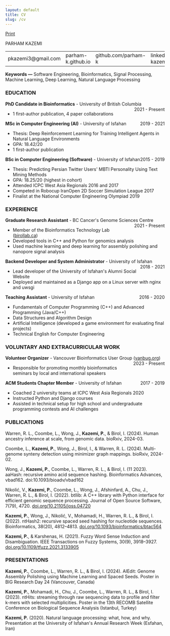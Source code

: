 ```yaml
---
layout: default
title: CV
slug: /cv
---
```


<span class="print-button"><a href="javascript:window.print();"><i class="fa-solid fa-print"></i> Print</a></span>
<br>

<div class="cv-header">

<p>PARHAM KAZEMI</p>

<table>
  <tr>
    <td>pkazemi3@gmail.com</td>
    <td>parham-k.github.io</td>
    <td>github.com/parham-k</td>
    <td>linkedin.com/in/p-kazemi</td>
  </tr>
</table>

</div>

<div class="cv" markdown="1">

**Keywords —** Software Engineering, Bioinformatics, Signal Processing, Machine Learning, Deep Learning, Natural Language Processing

### EDUCATION

**PhD Candidate in Bioinformatics** - University of British Columbia <span style="float: right; ">2021 - Present</span>  
- 1 first-author publication, 4 paper collaborations

**MSc in Computer Engineering (AI)** - University of Isfahan <span style="float: right; ">2019 - 2021</span>
- Thesis: Deep Reinforcement Learning for Training Intelligent Agents in Natural Language Environments 
- GPA: 18.42/20
- 1 first-author publication

**BSc in Computer Engineering (Software)** - University of Isfahan <span style="float: right; ">2015 - 2019</span>  
- Thesis: Predicting Persian Twitter Users' MBTI Personality Using Text Mining Methods
- GPA: 18.25/20 (highest in cohort)
- Attended ICPC West Asia Regionals 2016 and 2017
- Competed in Robocup IranOpen 2D Soccer Simulation League 2017
- Finalist at the National Computer Engineering Olympiad 2019

### EXPERIENCE

**Graduate Research Assistant** - BC Cancer's Genome Sciences Centre
<span style="float: right; ">2021 - Present</span>
- Member of the Bioinformatics Technology Lab ([birollab.ca](https://birollab.ca))
- Developed tools in C++ and Python for genomics analysis
- Used machine learning and deep learning for assembly polishing and nanopore signal analysis

**Backend Developer and System Administrator** - University of Isfahan
<span style="float: right; ">2018 - 2021</span>
- Lead developer of the University of Isfahan's Alumni Social Website
- Deployed and maintained as a Django app on a Linux server with nginx and uwsgi

**Teaching Assistant** - University of Isfahan
<span style="float: right; ">2016 - 2020</span>
- Fundamentals of Computer Programming (C++) and Advanced Programming (Java/C++)
- Data Structures and Algorithm Design
- Artificial Intelligence (developed a game environment for evaluating final projects)
- Technical English for Computer Engineering

### VOLUNTARY AND EXTRACURRICULAR WORK

**Volunteer Organizer** - Vancouver Bioinformatics User Group ([vanbug.org](https://vanbug.org/))
<span style="float: right; ">2023 - Present</span>
- Responsible for promoting monthly bioinformatics seminars by local and international speakers

**ACM Students Chapter Member** - University of Isfahan
<span style="float: right; ">2017 - 2019</span>
- Coached 2 university teams at ICPC West Asia Regionals 2020
- Instructed Python and Django courses
- Assisted in technical setup for high school and undergraduate programming contests and AI challenges

### PUBLICATIONS

Warren, R. L., Coombe, L., Wong, J., **Kazemi, P.**, & Birol, I. (2024). Human ancestry inference at scale, from genomic data. bioRxiv, 2024-03.

Coombe, L., **Kazemi, P.**, Wong, J., Birol, I., & Warren, R. L. (2024). Multi-genome synteny detection using minimizer graph mappings. bioRxiv, 2024-02.

Wong, J., **Kazemi, P.**, Coombe, L., Warren, R. L., & Birol, I. (11 2023). aaHash: recursive amino acid sequence hashing. Bioinformatics Advances, vbad162. doi:10.1093/bioadv/vbad162

Nikolić, V., **Kazemi, P.**, Coombe, L., Wong, J., Afshinfard, A., Chu, J., Warren, R. L., & Birol, I. (2022). btllib: A C++ library with Python interface for efficient genomic sequence processing. Journal of Open Source Software, 7(79), 4720. [doi.org/10.21105/joss.04720](https://doi.org/10.21105/joss.04720)

**Kazemi, P.**, Wong, J., Nikolić, V., Mohamadi, H., Warren, R. L., & Birol, I. (2022). ntHash2: recursive spaced seed hashing for nucleotide sequences. Bioinformatics, 38(20), 4812–4813. [doi.org/10.1093/bioinformatics/btac564](https://doi.org/10.1093/bioinformatics/btac564)

**Kazemi, P.**, & Karshenas, H. (2021). Fuzzy Word Sense Induction and Disambiguation. IEEE Transactions on Fuzzy Systems, 30(9), 3918–3927. [doi.org/10.1109/tfuzz.2021.3133905](https://doi.org/10.1109/tfuzz.2021.3133905)

### PRESENTATIONS

**Kazemi, P.**, Coombe, L., Warren, R. L., & Birol, I. (2024). AIEdit: Genome Assembly Polishing using Machine Learning and Spaced Seeds. Poster in BIG Research Day 24 (Vancouver, Canada)

**Kazemi, P.**, Mohamadi, H., Chu, J., Coombe, L., Warren, R. L., & Birol, I. (2023). ntHits: streaming through raw sequencing data to profile and filter k-mers with selected multiplicities. Poster in the 13th RECOMB Satellite Conference on Biological Sequence Analysis (Istanbul, Turkey)

**Kazemi, P.** (2020). Natural language processing: what, how, and why. Presentation at the University of Isfahan's Annual Research Week (Esfahan, Iran)

</div>
